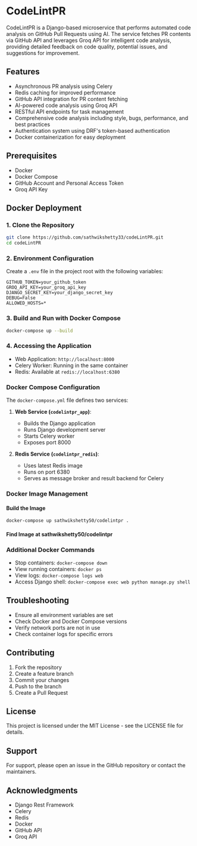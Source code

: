 # CodeLintPR

CodeLintPR is a Django-based microservice that performs automated code analysis on GitHub Pull Requests using AI. The service fetches PR contents via GitHub API and leverages Groq API for intelligent code analysis, providing detailed feedback on code quality, potential issues, and suggestions for improvement.

## Features

- Asynchronous PR analysis using Celery
- Redis caching for improved performance
- GitHub API integration for PR content fetching
- AI-powered code analysis using Groq API
- RESTful API endpoints for task management
- Comprehensive code analysis including style, bugs, performance, and best practices
- Authentication system using DRF's token-based authentication
- Docker containerization for easy deployment

## Prerequisites

- Docker
- Docker Compose
- GitHub Account and Personal Access Token
- Groq API Key

## Docker Deployment

### 1. Clone the Repository

```bash
git clone https://github.com/sathwikshetty33/codeLintPR.git
cd codeLintPR
```

### 2. Environment Configuration

Create a `.env` file in the project root with the following variables:
```
GITHUB_TOKEN=your_github_token
GROQ_API_KEY=your_groq_api_key
DJANGO_SECRET_KEY=your_django_secret_key
DEBUG=False
ALLOWED_HOSTS=*
```

### 3. Build and Run with Docker Compose

```bash
docker-compose up --build
```

### 4. Accessing the Application

- Web Application: `http://localhost:8000`
- Celery Worker: Running in the same container
- Redis: Available at `redis://localhost:6380`

### Docker Compose Configuration

The `docker-compose.yml` file defines two services:

1. **Web Service (`codelintpr_app`)**:
   - Builds the Django application
   - Runs Django development server
   - Starts Celery worker
   - Exposes port 8000

2. **Redis Service (`codelintpr_redis`)**:
   - Uses latest Redis image
   - Runs on port 6380
   - Serves as message broker and result backend for Celery

### Docker Image Management

#### Build the Image
```bash
docker-compose up sathwikshetty50/codelintpr .
```
#### Find Image at sathwikshetty50/codelintpr

### Additional Docker Commands

- Stop containers: `docker-compose down`
- View running containers: `docker ps`
- View logs: `docker-compose logs web`
- Access Django shell: `docker-compose exec web python manage.py shell`


## Troubleshooting

- Ensure all environment variables are set
- Check Docker and Docker Compose versions
- Verify network ports are not in use
- Check container logs for specific errors

## Contributing

1. Fork the repository
2. Create a feature branch
3. Commit your changes
4. Push to the branch
5. Create a Pull Request

## License

This project is licensed under the MIT License - see the LICENSE file for details.

## Support

For support, please open an issue in the GitHub repository or contact the maintainers.

## Acknowledgments

- Django Rest Framework
- Celery
- Redis
- Docker
- GitHub API
- Groq API
